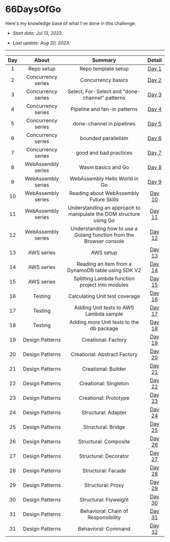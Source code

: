 # 66DaysOfGo

Here's my knowledge base of what I've done in this challenge.

* _Start date: Jul 13, 2023_.

* _Last update: Aug 20, 2023_.

---
**Day**|**About**|**Summary**|**Detail**
:-----:|:-----:|:-----:|:-----:
1|Repo setup|Repo template setup|[Day 1](./week01/day01)
2|Concurrency series|Concurrency basics|[Day 2](./week01/day02)
3|Concurrency series|Select, For-Select and "done-channel" patterns|[Day 3](./week01/day03)
4|Concurrency series|Pipeline and fan-in patterns|[Day 4](./week01/day04)
5|Concurrency series|done-channel in pipelines|[Day 5](./week01/day05)
6|Concurrency series|bounded parallelism|[Day 6](./week01/day06)
7|Concurrency series|good and bad practices|[Day 7](./week01/day07)
8|WebAssembly series|Wasm basics and Go|[Day 8](./week02/day08)
9|WebAssembly series|WebAssembly Hello World in Go|[Day 9](./week02/day09)
10|WebAssembly series|Reading about WebAssembly Future Skills|[Day 10](./week02/day10)
11|WebAssembly series|Understanding an approach to manipulate the DOM structure using Go|[Day 11](./week02/day11)
12|WebAssembly series|Understanding how to use a Golang function from the Browser console|[Day 12](./week02/day12)
13|AWS series|AWS setup|[Day 13](./week02/day13)
14|AWS series|Reading an item from a DynamoDB table using SDK V2|[Day 14](./week02/day14)
15|AWS series|Splitting Lambda function project into modules|[Day 15](./week03/day15)
16|Testing|Calculating Unit test coverage|[Day 16](./week03/day16)
17|Testing|Adding Unit tests to AWS Lambda sample|[Day 17](./week03/day17)
18|Testing|Adding more Unit tests to the db package|[Day 18](./week03/day18)
19|Design Patterns|Creational: Factory|[Day 19](./week03/day19)
20|Design Patterns|Creational: Abstract Factory|[Day 20](./week03/day20)
21|Design Patterns|Creational: Builder|[Day 21](./week03/day21)
22|Design Patterns|Creational: Singleton|[Day 22](./week04/day22)
23|Design Patterns|Creational: Prototype|[Day 23](./week04/day23)
24|Design Patterns|Structural: Adapter|[Day 24](./week04/day24)
25|Design Patterns|Structural: Bridge|[Day 25](./week04/day25)
26|Design Patterns|Structural: Composite|[Day 26](./week04/day26)
27|Design Patterns|Structural: Decorator|[Day 27](./week04/day27)
28|Design Patterns|Structural: Facade|[Day 28](./week04/day28)
29|Design Patterns|Structural: Proxy|[Day 29](./week05/day29)
30|Design Patterns|Structural: Flyweight|[Day 30](./week05/day30)
31|Design Patterns|Behavioral: Chain of Responsibility|[Day 31](./week05/day31)
31|Design Patterns|Behavioral: Command|[Day 32](./week05/day32)
